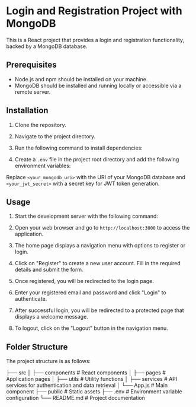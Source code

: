 # Login and Registration Project with MongoDB

This is a React project that provides a login and registration functionality, backed by a MongoDB database.

## Prerequisites

- Node.js and npm should be installed on your machine.
- MongoDB should be installed and running locally or accessible via a remote server.

## Installation

1. Clone the repository.
2. Navigate to the project directory.
3. Run the following command to install dependencies:


4. Create a `.env` file in the project root directory and add the following environment variables:


Replace `<your_mongodb_uri>` with the URI of your MongoDB database and `<your_jwt_secret>` with a secret key for JWT token generation.

## Usage

1. Start the development server with the following command:


2. Open your web browser and go to `http://localhost:3000` to access the application.

3. The home page displays a navigation menu with options to register or login.

4. Click on "Register" to create a new user account. Fill in the required details and submit the form.

5. Once registered, you will be redirected to the login page.

6. Enter your registered email and password and click "Login" to authenticate.

7. After successful login, you will be redirected to a protected page that displays a welcome message.

8. To logout, click on the "Logout" button in the navigation menu.

## Folder Structure

The project structure is as follows:

├── src
│ ├── components # React components
│ ├── pages # Application pages
│ ├── utils # Utility functions
│ ├── services # API services for authentication and data retrieval
│ └── App.js # Main component
├── public # Static assets
├── .env # Environment variable configuration
└── README.md # Project documentation